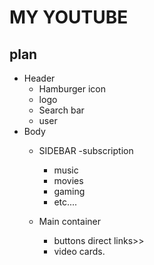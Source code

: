 # MY YOUTUBE

## plan

- Header
    - Hamburger icon 
    - logo
    - Search bar
    - user
- Body
    - SIDEBAR 
        -subscription
        - music
        - movies
        - gaming
        - etc....
    
    - Main container
        - buttons direct links>>
        - video cards. 